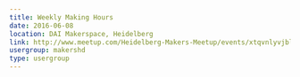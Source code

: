 ```yaml
---
title: Weekly Making Hours
date: 2016-06-08
location: DAI Makerspace, Heidelberg
link: http://www.meetup.com/Heidelberg-Makers-Meetup/events/xtqvnlyvjblb/
usergroup: makershd
type: usergroup
---
```

